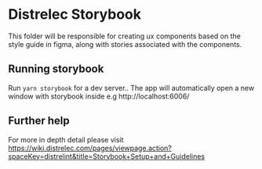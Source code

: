 # Distrelec Storybook

This folder will be responsible for creating ux components based on the style guide in figma, along with stories associated with the components.

## Running storybook

Run `yarn storybook` for a dev server.. The app will automatically open a new window with storybook inside e.g http://localhost:6006/

## Further help

For more in depth detail please visit https://wiki.distrelec.com/pages/viewpage.action?spaceKey=distrelint&title=Storybook+Setup+and+Guidelines
